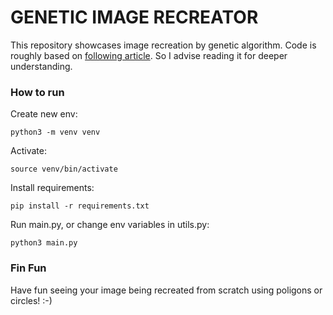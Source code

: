 # GENETIC IMAGE RECREATOR

This repository showcases image recreation by genetic algorithm.
Code is roughly based on [following article](https://medium.com/@sebastian.charmot/genetic-algorithm-for-image-recreation-4ca546454aaa). So I advise reading it for deeper understanding.

### How to run

Create new env:

`
python3 -m venv venv
`

Activate:

`
source venv/bin/activate
`

Install requirements:

`
pip install -r requirements.txt
`

Run main.py, or change env variables in utils.py:

`
python3 main.py
`

### Fin Fun

Have fun seeing your image being recreated from scratch using poligons or circles! :-)